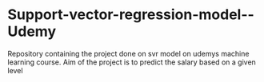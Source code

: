 # Support-vector-regression-model--Udemy
Repository containing the project done on svr model on udemys machine learning course. Aim of the project is to predict the salary based on a given level

